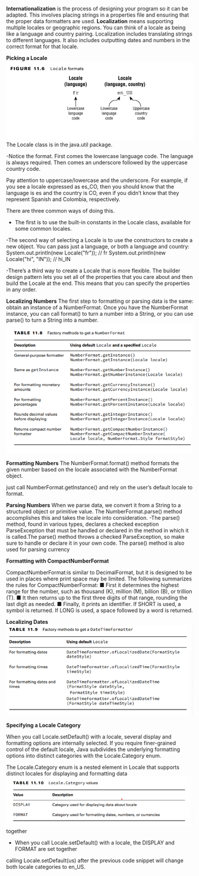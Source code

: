 **Internationalization** is the process of designing your program so it can be adapted. This
involves placing strings in a properties file and ensuring that the proper data formatters are
used. 
**Localization** means supporting multiple locales or geographic regions. You can think
of a locale as being like a language and country pairing. Localization includes translating
strings to different languages. It also includes outputting dates and numbers in the correct
format for that locale.

**Picking a Locale**![img_12.png](img_12.png)
The Locale class is in the java.util package.

-Notice the format. First comes the lowercase language code. The language is always
required. Then comes an underscore followed by the uppercase country code.

Pay attention to uppercase/lowercase and the underscore. For example, if you see a locale expressed as es_CO, then
you should know that the language is es and the country is CO, even if
you didn’t know that they represent Spanish and Colombia, respectively.

There are three common ways of doing this. 
- The first is to use the built-in constants in the Locale class, available for some common locales.

-The second way of selecting a Locale is to use the constructors to create a new object. You
can pass just a language, or both a language and country:
System.out.println(new Locale("fr")); // fr
System.out.println(new Locale("hi", "IN")); // hi_IN

-There’s a third way to create a Locale that is more flexible. The builder design pattern
lets you set all of the properties that you care about and then build the Locale at the end.
This means that you can specify the properties in any order. 

**Localizing Numbers**
The first step to formatting or parsing data is the same: obtain an instance of a
NumberFormat. Once you have the NumberFormat instance, you can call format() to turn a number into a
String, or you can use parse() to turn a String into a number.
![img_13.png](img_13.png)

**Formatting Numbers**
The NumberFormat.format() method formats the given number based on the
locale associated with the NumberFormat object.

just call NumberFormat.getInstance() and rely on the user’s default locale to format.

**Parsing Numbers**
When we parse data, we convert it from a String to a structured object or primitive
value. The NumberFormat.parse() method accomplishes this and takes the locale into
consideration.
-The parse() method, found in various types, declares a checked
exception ParseException that must be handled or declared in the
method in which it is called.The parse() method throws a checked ParseException, so make sure to
handle or declare it in your own code.
The parse() method is also used for parsing currency

**Formatting with CompactNumberFormat**

CompactNumberFormat:is similar to DecimalFormat, but it is designed to be used in places
where print space may be limited.
The following summarizes the rules for CompactNumberFormat:
■ First it determines the highest range for the number, such as thousand (K), million (M),
billion (B), or trillion (T).
■ It then returns up to the first three digits of that range, rounding the last digit as needed.
■ Finally, it prints an identifier. If SHORT is used, a symbol is returned. If LONG is used, a
space followed by a word is returned.

**Localizing Dates**![img_14.png](img_14.png)

**Specifying a Locale Category**

When you call Locale.setDefault() with a locale, several display and formatting
options are internally selected. If you require finer-grained control of the default locale,
Java subdivides the underlying formatting options into distinct categories with the
Locale.Category enum.

The Locale.Category enum is a nested element in Locale that supports distinct
locales for displaying and formatting data ![img_15.png](img_15.png)
together

- When you call Locale.setDefault() with a locale, the DISPLAY and FORMAT are set
together

calling Locale.setDefault(us) after the previous code snippet will change both locale categories to en_US.
